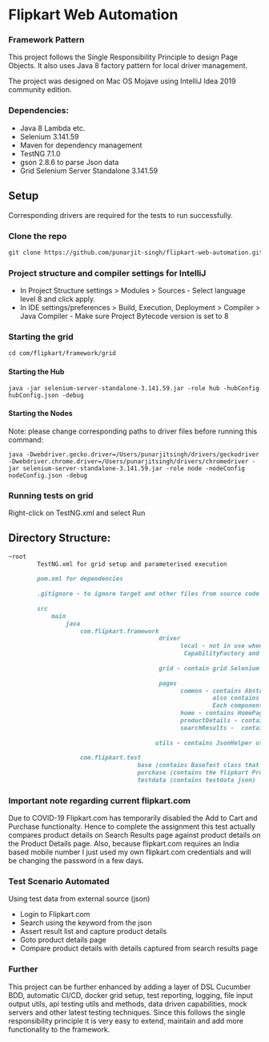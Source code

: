 # Flipkart Web Automation

### Framework Pattern
This project follows the Single Responsibility Principle to design Page Objects.
It also uses Java 8 factory pattern for local driver management. 

The project was designed on Mac OS Mojave using IntelliJ Idea 2019 community edition.   

### Dependencies:
* Java 8 Lambda etc.
* Selenium 3.141.59
* Maven for dependency management
* TestNG 7.1.0
* gson 2.8.6 to parse Json data
* Grid Selenium Server Standalone 3.141.59

## Setup
Corresponding drivers are required for the tests to run successfully.

### Clone the repo
```markdown
git clone https://github.com/punarjit-singh/flipkart-web-automation.git
```

### Project structure and compiler settings for IntelliJ
* In Project Structure settings > Modules > Sources - Select language level 8 and click apply.
* In IDE settings/preferences > Build, Execution, Deployment > Compiler > Java Compiler - Make sure Project Bytecode version is set to 8

### Starting the grid
```markdown
cd com/flipkart/framework/grid
```

#### Starting the Hub
```java -jar selenium-server-standalone-3.141.59.jar -role hub -hubConfig hubConfig.json -debug```

#### Starting the Nodes

Note: please change corresponding paths to driver files before running this command:

```java -Dwebdriver.gecko.driver=/Users/punarjitsingh/drivers/geckodriver -Dwebdriver.chrome.driver=/Users/punarjitsingh/drivers/chromedriver -jar selenium-server-standalone-3.141.59.jar -role node -nodeConfig nodeConfig.json -debug```

### Running tests on grid
Right-click on TestNG.xml and select Run

## Directory Structure:
```markdown
~root
        TestNG.xml for grid setup and parameterised execution
        
        pom.xml for dependencies
        
        .gitignore - to ignore target and other files from source code
        
        src
            main
                java
                    com.flipkart.framework
                                          driver
                                                local - not in use when using grid but it contains Abstract Driver manager class and driver Factory classes
                                                 CapabilityFactory and OptionsManager classes for use in grid run
                                          
                                          grid - contain grid Selenium Server Standalone jar and json configs for Hub and Nodes 
                                          
                                          pages
                                                common - contains Abstract Component and Abstract Page classes
                                                         also contains any common components that are visible on all flipkart pages
                                                         Each component class follows single responsibility pricinciple for easy maintainance in long run
                                                home - contains HomePage class - component consumed from /common
                                                productDetails - contains ProductDetailsPage and corresponding unique components
                                                searchResults -  contains SearchResultsPage and corresponding unique components
                                          
                                         utils - contains JsonHelper util and may contain many other utils in future 
                    
                    com.flipkart.test
                                    base (contains BaseTest class that is extended by all tests (one one test in this case)
                                    purchase (contains the flipkart ProductDetailsComparison test)
                                    testdata (contains testdata json)
```

### Important note regarding current flipkart.com
Due to COVID-19 Flipkart.com has temporarily disabled the Add to Cart and Purchase functionalty. Hence to complete the assignment this test actually compares product details on Search Results page against product details on the Product Details page. Also, because flipkart.com requires an India based mobile number I just used my own flipkart.com credentials and will be changing the password in a few days.

### Test Scenario Automated
Using test data from external source (json)
* Login to Flipkart.com
* Search using the keyword from the json
* Assert result list and capture product details
* Goto product details page 
* Compare product details with details captured from search results page
    
### Further
This project can be further enhanced by adding a layer of DSL Cucumber BDD, automatic CI/CD, docker grid setup, test reporting, logging, file input output utils, api testing utils and methods, data driven capabilities, mock servers and other latest testing techniques. Since this follows the single responsibility principle it is very easy to extend, maintain and add more functionality to the framework.